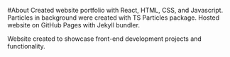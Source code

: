 #About
Created website portfolio with React, HTML, CSS, and Javascript. Particles in background were created with TS Particles package. Hosted website on GitHub Pages with Jekyll bundler.

Website created to showcase front-end development projects and functionality.
